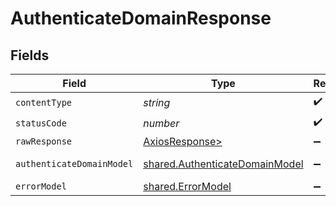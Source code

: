 # AuthenticateDomainResponse


## Fields

| Field                                                                            | Type                                                                             | Required                                                                         | Description                                                                      |
| -------------------------------------------------------------------------------- | -------------------------------------------------------------------------------- | -------------------------------------------------------------------------------- | -------------------------------------------------------------------------------- |
| `contentType`                                                                    | *string*                                                                         | :heavy_check_mark:                                                               | N/A                                                                              |
| `statusCode`                                                                     | *number*                                                                         | :heavy_check_mark:                                                               | N/A                                                                              |
| `rawResponse`                                                                    | [AxiosResponse>](https://axios-http.com/docs/res_schema)                         | :heavy_minus_sign:                                                               | N/A                                                                              |
| `authenticateDomainModel`                                                        | [shared.AuthenticateDomainModel](../../models/shared/authenticatedomainmodel.md) | :heavy_minus_sign:                                                               | domain authenticated                                                             |
| `errorModel`                                                                     | [shared.ErrorModel](../../models/shared/errormodel.md)                           | :heavy_minus_sign:                                                               | bad request                                                                      |